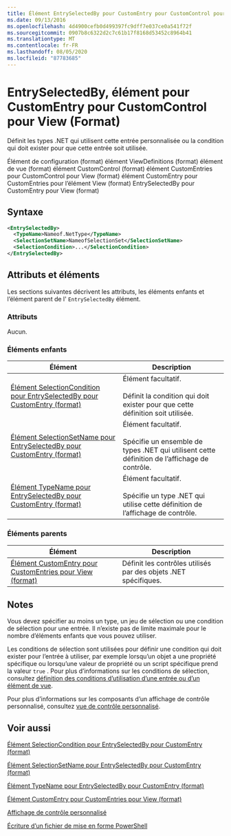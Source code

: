 ```yaml
---
title: Élément EntrySelectedBy pour CustomEntry pour CustomControl pour View (format) | Microsoft Docs
ms.date: 09/13/2016
ms.openlocfilehash: 4d4900cefb0d499397fc9dff7e037ce0a541f72f
ms.sourcegitcommit: 0907b8c6322d2c7c61b17f8168d53452c8964b41
ms.translationtype: MT
ms.contentlocale: fr-FR
ms.lasthandoff: 08/05/2020
ms.locfileid: "87783685"
---
```

# <a name="entryselectedby-element-for-customentry-for-customcontrol-for-view-format"></a>EntrySelectedBy, élément pour CustomEntry pour CustomControl pour View (Format)

Définit les types .NET qui utilisent cette entrée personnalisée ou la condition qui doit exister pour que cette entrée soit utilisée.

Élément de configuration (format) élément ViewDefinitions (format) élément de vue (format) élément CustomControl (format) élément CustomEntries pour CustomControl pour View (format) élément CustomEntry pour CustomEntries pour l’élément View (format) EntrySelectedBy pour CustomEntry pour View (format)

## <a name="syntax"></a>Syntaxe

```xml
<EntrySelectedBy>
  <TypeName>Nameof.NetType</TypeName>
  <SelectionSetName>NameofSelectionSet</SelectionSetName>
  <SelectionCondition>...</SelectionCondition>
</EntrySelectedBy>
```

## <a name="attributes-and-elements"></a>Attributs et éléments

Les sections suivantes décrivent les attributs, les éléments enfants et l’élément parent de l' `EntrySelectedBy` élément.

### <a name="attributes"></a>Attributs

Aucun.

### <a name="child-elements"></a>Éléments enfants

|Élément|Description|
|-------------|-----------------|
|[Élément SelectionCondition pour EntrySelectedBy pour CustomEntry (format)](./selectioncondition-element-for-entryselectedby-for-customcontrol-format.md)|Élément facultatif.<br /><br /> Définit la condition qui doit exister pour que cette définition soit utilisée.|
|[Élément SelectionSetName pour EntrySelectedBy pour CustomEntry (format)](./selectionsetname-element-for-entryselectedby-for-customcontrol-for-view-format.md)|Élément facultatif.<br /><br /> Spécifie un ensemble de types .NET qui utilisent cette définition de l’affichage de contrôle.|
|[Élément TypeName pour EntrySelectedBy pour CustomEntry (format)](./typename-element-for-selectioncondition-for-customcontrol-for-view-format.md)|Élément facultatif.<br /><br /> Spécifie un type .NET qui utilise cette définition de l’affichage de contrôle.|

### <a name="parent-elements"></a>Éléments parents

|Élément|Description|
|-------------|-----------------|
|[Élément CustomEntry pour CustomEntries pour View (format)](./customentry-element-for-customentries-for-customcontrol-for-view-format.md)|Définit les contrôles utilisés par des objets .NET spécifiques.|

## <a name="remarks"></a>Notes

Vous devez spécifier au moins un type, un jeu de sélection ou une condition de sélection pour une entrée. Il n’existe pas de limite maximale pour le nombre d’éléments enfants que vous pouvez utiliser.

Les conditions de sélection sont utilisées pour définir une condition qui doit exister pour l’entrée à utiliser, par exemple lorsqu’un objet a une propriété spécifique ou lorsqu’une valeur de propriété ou un script spécifique prend la valeur `true` . Pour plus d’informations sur les conditions de sélection, consultez [définition des conditions d’utilisation d’une entrée ou d’un élément de vue](./defining-conditions-for-displaying-data.md).

Pour plus d’informations sur les composants d’un affichage de contrôle personnalisé, consultez [vue de contrôle personnalisé](./creating-custom-controls.md).

## <a name="see-also"></a>Voir aussi

[Élément SelectionCondition pour EntrySelectedBy pour CustomEntry (format)](./selectioncondition-element-for-entryselectedby-for-customcontrol-format.md)

[Élément SelectionSetName pour EntrySelectedBy pour CustomEntry (format)](./selectionsetname-element-for-entryselectedby-for-customcontrol-for-view-format.md)

[Élément TypeName pour EntrySelectedBy pour CustomEntry (format)](./typename-element-for-selectioncondition-for-customcontrol-for-view-format.md)

[Élément CustomEntry pour CustomEntries pour View (format)](./customentry-element-for-customentries-for-customcontrol-for-view-format.md)

[Affichage de contrôle personnalisé](./creating-custom-controls.md)

[Écriture d’un fichier de mise en forme PowerShell](./writing-a-powershell-formatting-file.md)
